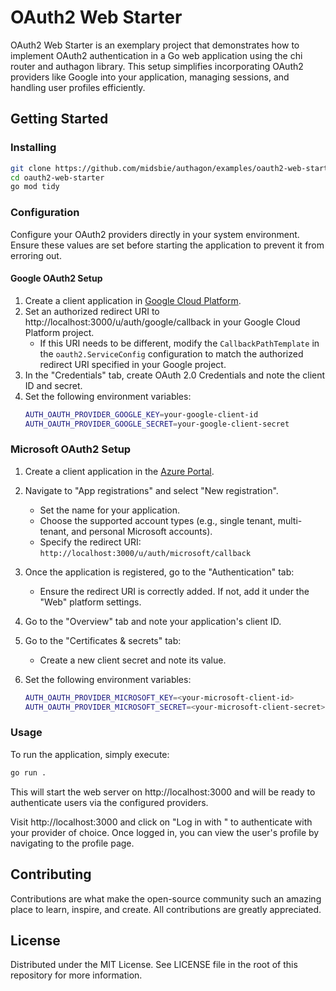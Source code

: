 # OAuth2 Web Starter

OAuth2 Web Starter is an exemplary project that demonstrates how to implement OAuth2 authentication
in a Go web application using the chi router and authagon library. This setup simplifies
incorporating OAuth2 providers like Google into your application, managing sessions, and handling
user profiles efficiently.

## Getting Started

### Installing

```bash
git clone https://github.com/midsbie/authagon/examples/oauth2-web-starter.git
cd oauth2-web-starter
go mod tidy
```

### Configuration

Configure your OAuth2 providers directly in your system environment. Ensure these values are set
before starting the application to prevent it from erroring out.

#### Google OAuth2 Setup

1. Create a client application in [Google Cloud Platform](https://console.cloud.google.com/apis/credentials).
1. Set an authorized redirect URI to http://localhost:3000/u/auth/google/callback in your Google
   Cloud Platform project.
   - If this URI needs to be different, modify the `CallbackPathTemplate` in the
     `oauth2.ServiceConfig` configuration to match the authorized redirect URI specified in your
     Google project.
1. In the "Credentials" tab, create OAuth 2.0 Credentials and note the client ID and secret.
1. Set the following environment variables:
   ```sh
   AUTH_OAUTH_PROVIDER_GOOGLE_KEY=your-google-client-id
   AUTH_OAUTH_PROVIDER_GOOGLE_SECRET=your-google-client-secret
   ```

### Microsoft OAuth2 Setup

1. Create a client application in the [Azure
   Portal](https://portal.azure.com/#view/Microsoft_AAD_IAM/ActiveDirectoryMenuBlade/~/Overview).
1. Navigate to "App registrations" and select "New registration".
   - Set the name for your application.
   - Choose the supported account types (e.g., single tenant, multi-tenant, and personal Microsoft
     accounts).
   - Specify the redirect URI: `http://localhost:3000/u/auth/microsoft/callback`
1. Once the application is registered, go to the "Authentication" tab:
   - Ensure the redirect URI is correctly added. If not, add it under the "Web" platform settings.
1. Go to the "Overview" tab and note your application's client ID.
1. Go to the "Certificates & secrets" tab:
   - Create a new client secret and note its value.
1. Set the following environment variables:

   ```sh
   AUTH_OAUTH_PROVIDER_MICROSOFT_KEY=<your-microsoft-client-id>
   AUTH_OAUTH_PROVIDER_MICROSOFT_SECRET=<your-microsoft-client-secret>
   ```

### Usage

To run the application, simply execute:

```bash
go run .
```

This will start the web server on http://localhost:3000 and will be ready to authenticate users via
the configured providers.

Visit http://localhost:3000 and click on "Log in with <provider>" to authenticate with your provider
of choice. Once logged in, you can view the user's profile by navigating to the profile page.

## Contributing

Contributions are what make the open-source community such an amazing place to learn, inspire, and
create. All contributions are greatly appreciated.

## License

Distributed under the MIT License. See LICENSE file in the root of this repository for more
information.